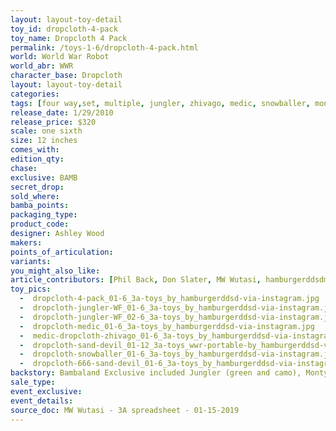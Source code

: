 ```yaml
---
layout: layout-toy-detail 
toy_id: dropcloth-4-pack
toy_name: Dropcloth 4 Pack
permalink: /toys-1-6/dropcloth-4-pack.html
world: World War Robot
world_abr: WWR
character_base: Dropcloth
layout: layout-toy-detail
categories: 
tags: [four way,set, multiple, jungler, zhivago, medic, snowballer, monty, 666, red, white, camo, brown, tan, beige, skull, green, grey]
release_date: 1/29/2010
release_price: $320 
scale: one sixth
size: 12 inches
comes_with: 
edition_qty: 
chase: 
exclusive: BAMB
secret_drop: 
sold_where: 
bamba_points: 
packaging_type: 
product_code: 
designer: Ashley Wood
makers: 
points_of_articulation: 
variants: 
you_might_also_like: 
article_contributors: [Phil Back, Don Slater, MW Wutasi, hamburgerddsdm]
toy_pics: 
  -  dropcloth-4-pack_01-6_3a-toys_by_hamburgerddsd-via-instagram.jpg
  -  dropcloth-jungler-WF_01-6_3a-toys_by_hamburgerddsd-via-instagram.jpg
  -  dropcloth-jungler-WF_02-6_3a-toys_by_hamburgerddsd-via-instagram.jpg
  -  dropcloth-medic_01-6_3a-toys_by_hamburgerddsd-via-instagram.jpg
  -  medic-dropcloth-zhivago_01-6_3a-toys_by_hamburgerddsd-via-instagram.jpg
  -  dropcloth-sand-devil_01-12_3a-toys_wwr-portable-by_hamburgerddsd-via-instagram.jpg
  -  dropcloth-snowballer_01-6_3a-toys_by_hamburgerddsd-via-instagram.jpg
  -  dropcloth-666-sand-devil_01-6_3a-toys_by_hamburgerddsd-via-instagram.jpg
backstory: Bambaland Exclusive included Jungler (green and camo), Monty (tan), Zhivago (red left arm) and Snowballer (dirty white). Other colorways available through retailers.
sale_type: 
event_exclusive: 
event_details: 
source_doc: MW Wutasi - 3A spreadsheet - 01-15-2019
---
```

